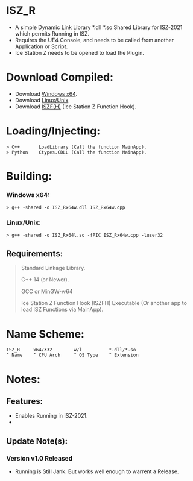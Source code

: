 # ISZ_R
- A simple Dynamic Link Library *.dll *.so Shared Library for ISZ-2021 which permits Running in ISZ.
- Requires the UE4 Console, and needs to be called from another Application or Script.
- Ice Station Z needs to be opened to load the Plugin.

# Download Compiled:
- Download [Windows x64]().
- Download [Linux/Unix]().
- Download [ISZF(H)](https://github.com/ISZ-Hacker-Organization/ISZF/raw/main/py_compiled/iszf.exe) (Ice Station Z Function Hook).

# Loading/Injecting:
```
> C++       LoadLibrary (Call the function MainApp).
> Python    Ctypes.CDLL (Call the function MainApp).
```

# Building:
### Windows x64:
```
> g++ -shared -o ISZ_Rx64w.dll ISZ_Rx64w.cpp
```
### Linux/Unix:
```
> g++ -shared -o ISZ_Rx64l.so -fPIC ISZ_Rx64w.cpp -luser32
```
## Requirements:
> Standard Linkage Library.
> 
> C++ 14 (or Newer).
> 
> GCC or MinGW-w64
>
> Ice Station Z Function Hook (ISZFH) Executable (Or another app to load ISZ Functions via MainApp).


# Name Scheme:
```
ISZ_R     x64/X32        w/l          *.dll/*.so
^ Name    ^ CPU Arch     ^ OS Type    ^ Extension
```

# Notes:

## Features:
- Enables Running in ISZ-2021.
- 

## Update Note(s):
### Version v1.0 Released
- Running is Still Jank. But works well enough to warrent a Release.
